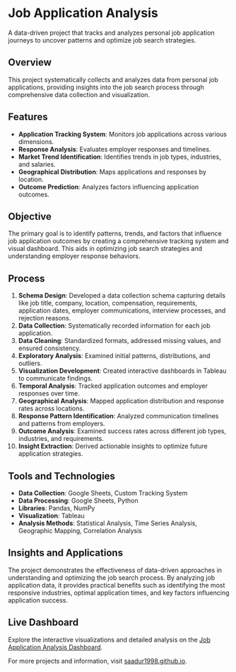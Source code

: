 # Job Application Analysis

A data-driven project that tracks and analyzes personal job application journeys to uncover patterns and optimize job search strategies.

## Overview

This project systematically collects and analyzes data from personal job applications, providing insights into the job search process through comprehensive data collection and visualization.

## Features

- **Application Tracking System**: Monitors job applications across various dimensions.
- **Response Analysis**: Evaluates employer responses and timelines.
- **Market Trend Identification**: Identifies trends in job types, industries, and salaries.
- **Geographical Distribution**: Maps applications and responses by location.
- **Outcome Prediction**: Analyzes factors influencing application outcomes.

## Objective

The primary goal is to identify patterns, trends, and factors that influence job application outcomes by creating a comprehensive tracking system and visual dashboard. This aids in optimizing job search strategies and understanding employer response behaviors.

## Process

1. **Schema Design**: Developed a data collection schema capturing details like job title, company, location, compensation, requirements, application dates, employer communications, interview processes, and rejection reasons.
2. **Data Collection**: Systematically recorded information for each job application.
3. **Data Cleaning**: Standardized formats, addressed missing values, and ensured consistency.
4. **Exploratory Analysis**: Examined initial patterns, distributions, and outliers.
5. **Visualization Development**: Created interactive dashboards in Tableau to communicate findings.
6. **Temporal Analysis**: Tracked application outcomes and employer responses over time.
7. **Geographical Analysis**: Mapped application distribution and response rates across locations.
8. **Response Pattern Identification**: Analyzed communication timelines and patterns from employers.
9. **Outcome Analysis**: Examined success rates across different job types, industries, and requirements.
10. **Insight Extraction**: Derived actionable insights to optimize future application strategies.

## Tools and Technologies

- **Data Collection**: Google Sheets, Custom Tracking System
- **Data Processing**: Google Sheets, Python
- **Libraries**: Pandas, NumPy
- **Visualization**: Tableau
- **Analysis Methods**: Statistical Analysis, Time Series Analysis, Geographic Mapping, Correlation Analysis

## Insights and Applications

The project demonstrates the effectiveness of data-driven approaches in understanding and optimizing the job search process. By analyzing job application data, it provides practical benefits such as identifying the most responsive industries, optimal application times, and key factors influencing application success.

## Live Dashboard

Explore the interactive visualizations and detailed analysis on the [Job Application Analysis Dashboard](https://saadur1998.github.io/Website/JobApplicationAnalysis.html).

For more projects and information, visit [saadur1998.github.io](https://saadur1998.github.io/).

